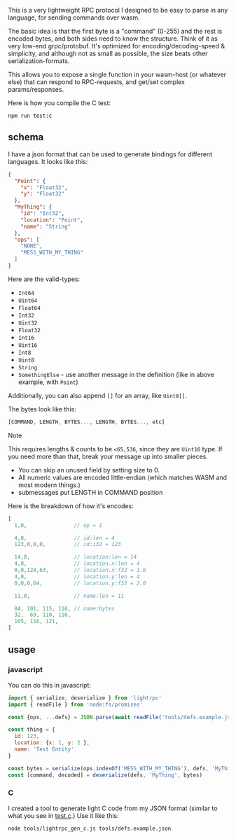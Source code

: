 This is a very lightweight RPC protocol I designed to be easy to parse in any language, for sending commands over wasm.

The basic idea is that the first byte is a "command" (0-255) and the rest is encoded bytes, and both sides need to know the structure. Think of it as very low-end grpc/protobuf. It's optimized for encoding/decoding-speed & simplicity, and although not as small as possible, the size beats other serialization-formats.

This allows you to expose a single function in your wasm-host (or whatever else) that can respond to RPC-requests, and get/set complex params/responses.

Here is how you compile the C test:

```
npm run test:c
```

## schema

I have a json format that can be used to generate bindings for different languages. It looks like this:

```json
{
  "Point": {
    "x": "Float32",
    "y": "Float32"
  },
  "MyThing": {
    "id": "Int32",
    "location": "Point",
    "name": "String"
  },
  "ops": [
    "NONE",
    "MESS_WITH_MY_THING"
  ]
}
```

Here are the valid-types:
- `Int64`
- `Uint64`
- `Float64`
- `Int32`
- `Uint32`
- `Float32`
- `Int16`
- `Uint16`
- `Int8`
- `Uint8`
- `String`
- `SomethingElse` - use another message in the definition (like in above example, with `Point`)

Additionally, you can also append `[]` for an array, like `Uint8[]`.

The bytes look like this:

```js
[COMMAND, LENGTH, BYTES..., LENGTH, BYTES..., etc]
```

> [!NOTE]
> This requires lengths & counts to be `<65,536`, since they are `Uint16` type. If you need more than that, break your message up into smaller pieces.

- You can skip an unused field by setting size to 0.
- All numeric values are encoded little-endian (which matches WASM and most modern things.)
- submessages put LENGTH in COMMAND position

Here is the breakdown of how it's encodes:

```js
[
  1,0,               // op = 1

  4,0,               // id:len = 4
  123,0,0,0,         // id:i32 = 123

  14,0,              // location:len = 14
  4,0,               // location.x:len = 4
  0,0,128,63,        // location.x:f32 = 1.0
  4,0,               // location.y:len = 4
  0,0,0,64,          // location.y:f32 = 2.0

  11,0,              // name:len = 11

  84, 101, 115, 116, // name:bytes
  32,  69, 110, 116,
  105, 116, 121,
]
```

## usage

### javascript

You can do this in javascript:

```js
import { serialize, deserialize } from 'lightrpc'
import { readFile } from 'node:fs/promises'

const {ops, ...defs} = JSON.parse(await readFile('tools/defs.example.json', 'utf8'))

const thing = {
  id: 123,
  location: {x: 1, y: 2 },
  name: 'Test Entity'
}

const bytes = serialize(ops.indexOf('MESS_WITH_MY_THING'), defs, 'MyThing', thing)
const [command, decoded] = deserialize(defs, 'MyThing', bytes)
```

### C

I created a tool to generate light C code from my JSON format (similar to what you see in [test.c](tools/test.c).) Use it like this:

```
node tools/lightrpc_gen_c.js tools/defs.example.json
```
